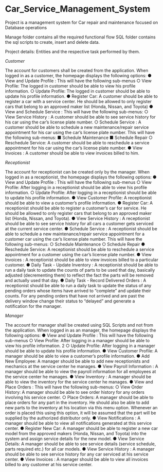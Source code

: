 # Car_Service_Management_System
Project is a management system for Car repair and maintenance focused on Database operations 

Manage folder contains all the required functional flow
SQL folder contains the sql scripts to create, insert and delete data.

Project details:
Entities and the respective task performed by them.

*Customer*

The account for customers shall be created from the application. When logged in as a customer,
the homepage displays the following options:
● View and Update Profile : This will have the following sub-menus
○ View Profile: The logged in customer should be able to view his profile
information.
○ Update Profile: The logged in customer should be able to update his profile
information.
● Register Car: A customer should be able to register a car with a service center. He
should be allowed to only register cars that belong to an approved maker list (Honda,
Nissan, and Toyota)
● View and Schedule Service : This will have the following sub-menus:
○ View Service History : A customer should be able to see service history for his
car using the car’s license plate number.
○ Schedule Service : A customer should be able to schedule a new
maintenance/repair service appointment for his car using the car’s license plate
number. This will have the following sub-menus:
■ Schedule Maintenance
■ Schedule Repair
○ Reschedule Service: A customer should be able to reschedule a service
appointment for his car using the car’s license plate number.
● View Invoices : A customer should be able to view invoices billed to him.

*Receptionist*

The account for receptionist can be created only by the manager. When logged in as a
receptionist, the homepage displays the following options:
● View and Update Profile : This will have the following sub-menus
○ View Profile: After logging in a receptionist should be able to view his profile
information.
○ Update Profile: After logging in a receptionist should be able to update his
profile information.
● View Customer Profile: A receptionist should be able to view a customer’s profile
information.
● Register Car: A receptionist should be able to register a customer’s car for service. He
should be allowed to only register cars that belong to an approved maker list (Honda,
Nissan, and Toyota).
● View Service History : A receptionist should be able to see service history for all cars a
customer gets serviced at the current service center.
● Schedule Service : A receptionist should be able to schedule a new maintenance/repair
service appointment for a customer car using the car’s license plate number. This will
have the following sub-menus:
○ Schedule Maintenance
○ Schedule Repair
● Reschedule Service: A receptionist should be able to reschedule a service appointment
for a customer using the car’s license plate number.
● View Invoices : A receptionist should be able to view invoices billed to a particular
customer.
● Daily Task - Update Inventory : A receptionist should be able to run a daily task to
update the counts of parts to be used that day, basically adjusted (decrementing them)
to reflect the fact the parts will be removed and actually used that day.
● Daily Task - Record Delivered Orders : A receptionist should be able to run a daily task
to update the status of any pending orders whose items have arrived to “complete” and
update their counts. For any pending orders that have not arrived and are past the
delivery window change their status to “delayed” and generate a notification for the
manager.

*Manager*

The account for manager shall be created using SQL Scripts and not from the application.
When logged in as an manager, the homepage displays the following options:
● View and Update Profile : This will have the following sub-menus
○ View Profile: After logging in a manager should be able to view his profile
information.
2
○ Update Profile: After logging in a manager should be able to update his profile
information.
● View Customer Profile: A manager should be able to view a customer’s profile
information.
● Add New Employee: A manager should be able to add new receptionists and
mechanics at the service center he manages.
● View Payroll Information : A manager should be able to view the payroll information for
all employees at the service center he manages.
● View Inventory : A manager should be able to view the inventory for the service center
he manages.
● View and Place Orders : This will have the following sub-menus:
○ View Order History: A manager should be able to see order history for any
orders involving his service center.
○ Place Orders: A manager should be able to place orders for any part in the
inventory. He should also be able to add new parts to the inventory at his location
via this menu option. Whenever an order is placed this using this option, it will be
assumed that the part will be supplied by the authorized distributor only.
● View Notifications : A manager should be able to view all notifications generated at this
service center.
● Register New Car: A manager should be able to register a new car model from the
approved makers (Honda, Nissan, and Toyota) into the system and assign service
details for the new model.
● View Service Details: A manager should be able to see service details (service
schedule, parts required etc.) for all car models.
● View Service History : A manager should be able to see service history for any car
serviced at his service center.
● View Invoices : A manager should be able to view all invoices billed to any customer at
his service center.
